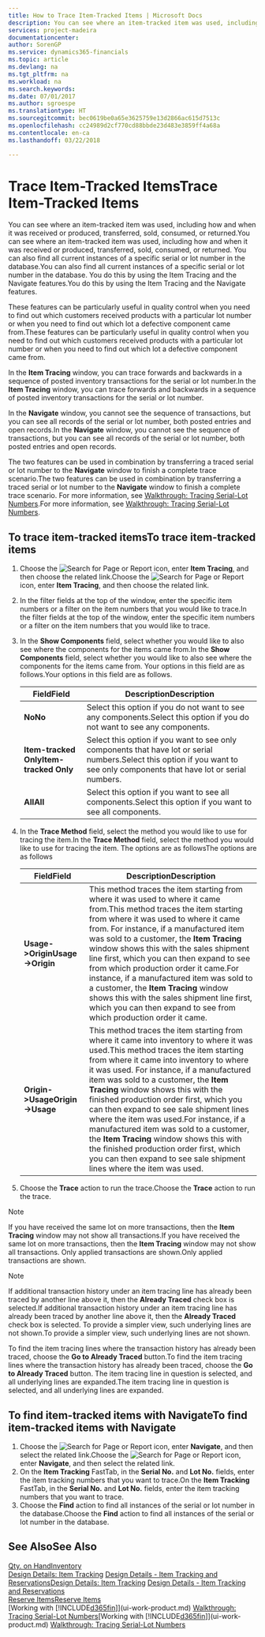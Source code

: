 ```yaml
---
title: How to Trace Item-Tracked Items | Microsoft Docs
description: You can see where an item-tracked item was used, including how and when it was received or produced, transferred, sold, consumed, or returned. You can also find all current instances of a specific serial or lot number in the database. You do this by using the Item Tracing and the Navigate features.
services: project-madeira
documentationcenter: 
author: SorenGP
ms.service: dynamics365-financials
ms.topic: article
ms.devlang: na
ms.tgt_pltfrm: na
ms.workload: na
ms.search.keywords: 
ms.date: 07/01/2017
ms.author: sgroespe
ms.translationtype: HT
ms.sourcegitcommit: bec0619be0a65e3625759e13d2866ac615d7513c
ms.openlocfilehash: cc24989d2cf770cd88bbde23d483e3859ff4a68a
ms.contentlocale: en-ca
ms.lasthandoff: 03/22/2018

---
```

# <a name="trace-item-tracked-items"></a><span data-ttu-id="5e43d-105">Trace Item-Tracked Items</span><span class="sxs-lookup"><span data-stu-id="5e43d-105">Trace Item-Tracked Items</span></span>
<span data-ttu-id="5e43d-106">You can see where an item-tracked item was used, including how and when it was received or produced, transferred, sold, consumed, or returned.</span><span class="sxs-lookup"><span data-stu-id="5e43d-106">You can see where an item-tracked item was used, including how and when it was received or produced, transferred, sold, consumed, or returned.</span></span> <span data-ttu-id="5e43d-107">You can also find all current instances of a specific serial or lot number in the database.</span><span class="sxs-lookup"><span data-stu-id="5e43d-107">You can also find all current instances of a specific serial or lot number in the database.</span></span> <span data-ttu-id="5e43d-108">You do this by using the Item Tracing and the Navigate features.</span><span class="sxs-lookup"><span data-stu-id="5e43d-108">You do this by using the Item Tracing and the Navigate features.</span></span>  

 <span data-ttu-id="5e43d-109">These features can be particularly useful in quality control when you need to find out which customers received products with a particular lot number or when you need to find out which lot a defective component came from.</span><span class="sxs-lookup"><span data-stu-id="5e43d-109">These features can be particularly useful in quality control when you need to find out which customers received products with a particular lot number or when you need to find out which lot a defective component came from.</span></span>  

 <span data-ttu-id="5e43d-110">In the **Item Tracing** window, you can trace forwards and backwards in a sequence of posted inventory transactions for the serial or lot number.</span><span class="sxs-lookup"><span data-stu-id="5e43d-110">In the **Item Tracing** window, you can trace forwards and backwards in a sequence of posted inventory transactions for the serial or lot number.</span></span>  

 <span data-ttu-id="5e43d-111">In the **Navigate** window, you cannot see the sequence of transactions, but you can see all records of the serial or lot number, both posted entries and open records.</span><span class="sxs-lookup"><span data-stu-id="5e43d-111">In the **Navigate** window, you cannot see the sequence of transactions, but you can see all records of the serial or lot number, both posted entries and open records.</span></span>  

 <span data-ttu-id="5e43d-112">The two features can be used in combination by transferring a traced serial or lot number to the **Navigate** window to finish a complete trace scenario.</span><span class="sxs-lookup"><span data-stu-id="5e43d-112">The two features can be used in combination by transferring a traced serial or lot number to the **Navigate** window to finish a complete trace scenario.</span></span> <span data-ttu-id="5e43d-113">For more information, see [Walkthrough: Tracing Serial-Lot Numbers](walkthrough-tracing-serial-lot-numbers.md).</span><span class="sxs-lookup"><span data-stu-id="5e43d-113">For more information, see [Walkthrough: Tracing Serial-Lot Numbers](walkthrough-tracing-serial-lot-numbers.md).</span></span>  

## <a name="to-trace-item-tracked-items"></a><span data-ttu-id="5e43d-114">To trace item-tracked items</span><span class="sxs-lookup"><span data-stu-id="5e43d-114">To trace item-tracked items</span></span>  

1.  <span data-ttu-id="5e43d-115">Choose the ![Search for Page or Report](media/ui-search/search_small.png "Search for Page or Report icon") icon, enter **Item Tracing**, and then choose the related link.</span><span class="sxs-lookup"><span data-stu-id="5e43d-115">Choose the ![Search for Page or Report](media/ui-search/search_small.png "Search for Page or Report icon") icon, enter **Item Tracing**, and then choose the related link.</span></span>  
2.  <span data-ttu-id="5e43d-116">In the filter fields at the top of the window, enter the specific item numbers or a filter on the item numbers that you would like to trace.</span><span class="sxs-lookup"><span data-stu-id="5e43d-116">In the filter fields at the top of the window, enter the specific item numbers or a filter on the item numbers that you would like to trace.</span></span>  
3.  <span data-ttu-id="5e43d-117">In the **Show Components** field, select whether you would like to also see where the components for the items came from.</span><span class="sxs-lookup"><span data-stu-id="5e43d-117">In the **Show Components** field, select whether you would like to also see where the components for the items came from.</span></span> <span data-ttu-id="5e43d-118">Your options in this field are as follows.</span><span class="sxs-lookup"><span data-stu-id="5e43d-118">Your options in this field are as follows.</span></span>  

    |<span data-ttu-id="5e43d-119">Field</span><span class="sxs-lookup"><span data-stu-id="5e43d-119">Field</span></span>|<span data-ttu-id="5e43d-120">Description</span><span class="sxs-lookup"><span data-stu-id="5e43d-120">Description</span></span>|  
    |----------------------------------|---------------------------------------|  
    |<span data-ttu-id="5e43d-121">**No**</span><span class="sxs-lookup"><span data-stu-id="5e43d-121">**No**</span></span>|<span data-ttu-id="5e43d-122">Select this option if you do not want to see any components.</span><span class="sxs-lookup"><span data-stu-id="5e43d-122">Select this option if you do not want to see any components.</span></span>|  
    |<span data-ttu-id="5e43d-123">**Item-tracked Only**</span><span class="sxs-lookup"><span data-stu-id="5e43d-123">**Item-tracked Only**</span></span>|<span data-ttu-id="5e43d-124">Select this option if you want to see only components that have lot or serial numbers.</span><span class="sxs-lookup"><span data-stu-id="5e43d-124">Select this option if you want to see only components that have lot or serial numbers.</span></span>|  
    |<span data-ttu-id="5e43d-125">**All**</span><span class="sxs-lookup"><span data-stu-id="5e43d-125">**All**</span></span>|<span data-ttu-id="5e43d-126">Select this option if you want to see all components.</span><span class="sxs-lookup"><span data-stu-id="5e43d-126">Select this option if you want to see all components.</span></span>|  

4.  <span data-ttu-id="5e43d-127">In the **Trace Method** field, select the method you would like to use for tracing the item.</span><span class="sxs-lookup"><span data-stu-id="5e43d-127">In the **Trace Method** field, select the method you would like to use for tracing the item.</span></span> <span data-ttu-id="5e43d-128">The options are as follows</span><span class="sxs-lookup"><span data-stu-id="5e43d-128">The options are as follows</span></span>  

    |<span data-ttu-id="5e43d-129">Field</span><span class="sxs-lookup"><span data-stu-id="5e43d-129">Field</span></span>|<span data-ttu-id="5e43d-130">Description</span><span class="sxs-lookup"><span data-stu-id="5e43d-130">Description</span></span>|  
    |----------------------------------|---------------------------------------|  
    |<span data-ttu-id="5e43d-131">**Usage->Origin**</span><span class="sxs-lookup"><span data-stu-id="5e43d-131">**Usage->Origin**</span></span>|<span data-ttu-id="5e43d-132">This method traces the item starting from where it was used to where it came from.</span><span class="sxs-lookup"><span data-stu-id="5e43d-132">This method traces the item starting from where it was used to where it came from.</span></span> <span data-ttu-id="5e43d-133">For instance, if a manufactured item was sold to a customer, the **Item Tracing** window shows this with the sales shipment line first, which you can then expand to see from which production order it came.</span><span class="sxs-lookup"><span data-stu-id="5e43d-133">For instance, if a manufactured item was sold to a customer, the **Item Tracing** window shows this with the sales shipment line first, which you can then expand to see from which production order it came.</span></span>|  
    |<span data-ttu-id="5e43d-134">**Origin->Usage**</span><span class="sxs-lookup"><span data-stu-id="5e43d-134">**Origin->Usage**</span></span>|<span data-ttu-id="5e43d-135">This method traces the item starting from where it came into inventory to where it was used.</span><span class="sxs-lookup"><span data-stu-id="5e43d-135">This method traces the item starting from where it came into inventory to where it was used.</span></span> <span data-ttu-id="5e43d-136">For instance, if a manufactured item was sold to a customer, the **Item Tracing** window shows this with the finished production order first, which you can then expand to see sale shipment lines where the item was used.</span><span class="sxs-lookup"><span data-stu-id="5e43d-136">For instance, if a manufactured item was sold to a customer, the **Item Tracing** window shows this with the finished production order first, which you can then expand to see sale shipment lines where the item was used.</span></span>|  

5.  <span data-ttu-id="5e43d-137">Choose the **Trace** action to run the trace.</span><span class="sxs-lookup"><span data-stu-id="5e43d-137">Choose the **Trace** action to run the trace.</span></span>  

> [!NOTE]  
>  <span data-ttu-id="5e43d-138">If you have received the same lot on more transactions, then the **Item Tracing** window may not show all transactions.</span><span class="sxs-lookup"><span data-stu-id="5e43d-138">If you have received the same lot on more transactions, then the **Item Tracing** window may not show all transactions.</span></span> <span data-ttu-id="5e43d-139">Only applied transactions are shown.</span><span class="sxs-lookup"><span data-stu-id="5e43d-139">Only applied transactions are shown.</span></span>  

> [!NOTE]  
>  <span data-ttu-id="5e43d-140">If additional transaction history under an item tracing line has already been traced by another line above it, then the **Already Traced** check box is selected.</span><span class="sxs-lookup"><span data-stu-id="5e43d-140">If additional transaction history under an item tracing line has already been traced by another line above it, then the **Already Traced** check box is selected.</span></span> <span data-ttu-id="5e43d-141">To provide a simpler view, such underlying lines are not shown.</span><span class="sxs-lookup"><span data-stu-id="5e43d-141">To provide a simpler view, such underlying lines are not shown.</span></span>  
>   
>  <span data-ttu-id="5e43d-142">To find the item tracing lines where the transaction history has already been traced, choose the **Go to Already Traced** button.</span><span class="sxs-lookup"><span data-stu-id="5e43d-142">To find the item tracing lines where the transaction history has already been traced, choose the **Go to Already Traced** button.</span></span> <span data-ttu-id="5e43d-143">The item tracing line in question is selected, and all underlying lines are expanded.</span><span class="sxs-lookup"><span data-stu-id="5e43d-143">The item tracing line in question is selected, and all underlying lines are expanded.</span></span>  

## <a name="to-find-item-tracked-items-with-navigate"></a><span data-ttu-id="5e43d-144">To find item-tracked items with Navigate</span><span class="sxs-lookup"><span data-stu-id="5e43d-144">To find item-tracked items with Navigate</span></span>  

1.  <span data-ttu-id="5e43d-145">Choose the ![Search for Page or Report](media/ui-search/search_small.png "Search for Page or Report icon") icon, enter **Navigate**, and then select the related link.</span><span class="sxs-lookup"><span data-stu-id="5e43d-145">Choose the ![Search for Page or Report](media/ui-search/search_small.png "Search for Page or Report icon") icon, enter **Navigate**, and then select the related link.</span></span>  
2.  <span data-ttu-id="5e43d-146">On the **Item Tracking** FastTab, in the **Serial No.** and **Lot No.** fields, enter the item tracking numbers that you want to trace.</span><span class="sxs-lookup"><span data-stu-id="5e43d-146">On the **Item Tracking** FastTab, in the **Serial No.** and **Lot No.** fields, enter the item tracking numbers that you want to trace.</span></span>  
3.  <span data-ttu-id="5e43d-147">Choose the **Find** action to find all instances of the serial or lot number in the database.</span><span class="sxs-lookup"><span data-stu-id="5e43d-147">Choose the **Find** action to find all instances of the serial or lot number in the database.</span></span>  

## <a name="see-also"></a><span data-ttu-id="5e43d-148">See Also</span><span class="sxs-lookup"><span data-stu-id="5e43d-148">See Also</span></span>  
[<span data-ttu-id="5e43d-149">Qty. on Hand</span><span class="sxs-lookup"><span data-stu-id="5e43d-149">Inventory</span></span>](inventory-manage-inventory.md)  
<span data-ttu-id="5e43d-150">[Design Details: Item Tracking](design-details-item-tracking.md)
[Design Details - Item Tracking and Reservations](design-details-item-tracking-and-reservations.md)</span><span class="sxs-lookup"><span data-stu-id="5e43d-150">[Design Details: Item Tracking](design-details-item-tracking.md)
[Design Details - Item Tracking and Reservations](design-details-item-tracking-and-reservations.md)</span></span>  
[<span data-ttu-id="5e43d-151">Reserve Items</span><span class="sxs-lookup"><span data-stu-id="5e43d-151">Reserve Items</span></span>](inventory-how-to-reserve-items.md)  
<span data-ttu-id="5e43d-152">[Working with [!INCLUDE[d365fin](includes/d365fin_md.md)]](ui-work-product.md)
[Walkthrough: Tracing Serial-Lot Numbers](walkthrough-tracing-serial-lot-numbers.md)</span><span class="sxs-lookup"><span data-stu-id="5e43d-152">[Working with [!INCLUDE[d365fin](includes/d365fin_md.md)]](ui-work-product.md)
[Walkthrough: Tracing Serial-Lot Numbers](walkthrough-tracing-serial-lot-numbers.md)</span></span>

